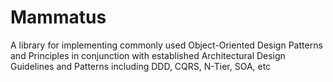 # Mammatus
A library for implementing commonly used Object-Oriented Design Patterns and Principles in conjunction with established Architectural Design Guidelines and Patterns including DDD, CQRS, N-Tier, SOA, etc
